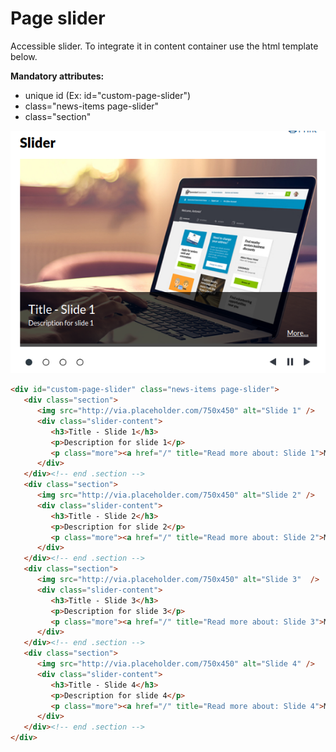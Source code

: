 # Page slider

Accessible slider. To integrate it in content container use the html template below.

**Mandatory attributes:**
- unique id (Ex: id="custom-page-slider")
- class="news-items page-slider"
- class="section"

![page slider screenshot](../images/page-slider.png)

```html
<div id="custom-page-slider" class="news-items page-slider">
   <div class="section">
      <img src="http://via.placeholder.com/750x450" alt="Slide 1" />
      <div class="slider-content">
         <h3>Title - Slide 1</h3>
         <p>Description for slide 1</p>
         <p class="more"><a href="/" title="Read more about: Slide 1">More&hellip;</a></p>
      </div>
   </div><!-- end .section -->
   <div class="section">
      <img src="http://via.placeholder.com/750x450" alt="Slide 2" />
      <div class="slider-content">
         <h3>Title - Slide 2</h3>
         <p>Description for slide 2</p>
         <p class="more"><a href="/" title="Read more about: Slide 2">More&hellip;</a></p>
      </div>
   </div><!-- end .section -->
   <div class="section">
      <img src="http://via.placeholder.com/750x450" alt="Slide 3"  />
      <div class="slider-content">
         <h3>Title - Slide 3</h3>
         <p>Description for slide 3</p>
         <p class="more"><a href="/" title="Read more about: Slide 3">More&hellip;</a></p>
      </div>
   </div><!-- end .section -->
   <div class="section">
      <img src="http://via.placeholder.com/750x450" alt="Slide 4" />
      <div class="slider-content">
         <h3>Title - Slide 4</h3>
         <p>Description for slide 4</p>
         <p class="more"><a href="/" title="Read more about: Slide 4">More&hellip;</a></p>
      </div>
   </div><!-- end .section -->
</div>
```